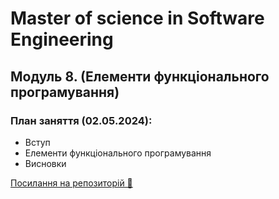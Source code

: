 # Master of science in Software Engineering

## Модуль 8. (Елементи функціонального програмування)

### План заняття (02.05.2024):

- Вступ
- Елементи функціонального програмування
- Висновки

[Посилання на репозиторій 🍫](https://github.com/OlegAndrus12/GoITPythonCourseV2)
